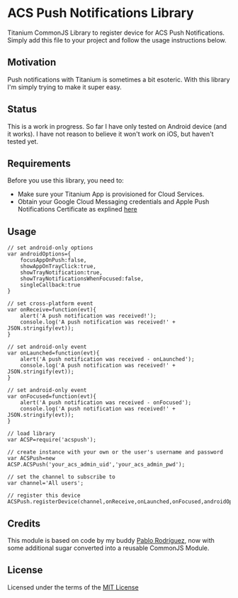 # ACS Push Notifications Library

Titanium CommonJS Library to register device for ACS Push Notifications.  Simply add this file to your project and follow the usage instructions below.

## Motivation
Push notifications with Titanium is sometimes a bit esoteric.  With this library I'm simply trying to make it super easy.

## Status
This is a work in progress.  So far I have only tested on Android device (and it works).  I have not reason to believe it won't work on iOS, but haven't tested yet.

## Requirements
Before you use this library, you need to:

* Make sure your Titanium App is provisioned for Cloud Services.
* Obtain your Google Cloud Messaging credentials and Apple Push Notifications Certificate as explined [here](http://docs.appcelerator.com/titanium/3.0/#!/guide/Push_Notifications)

## Usage

	// set android-only options
	var androidOptions={
	    focusAppOnPush:false,
	    showAppOnTrayClick:true,
	    showTrayNotification:true,
	    showTrayNotificationsWhenFocused:false,
	    singleCallback:true
	}

	// set cross-platform event
	var onReceive=function(evt){
	    alert('A push notification was received!');
	    console.log('A push notification was received!' + JSON.stringify(evt));
	}

	// set android-only event
	var onLaunched=function(evt){
	    alert('A push notification was received - onLaunched');
	    console.log('A push notification was received!' + JSON.stringify(evt));
	}

	// set android-only event
	var onFocused=function(evt){
	    alert('A push notification was received - onFocused');
	    console.log('A push notification was received!' + JSON.stringify(evt));
	}

	// load library
	var ACSP=require('acspush');
	
	// create instance with your own or the user's username and password
	var ACSPush=new ACSP.ACSPush('your_acs_admin_uid','your_acs_admin_pwd');
	
	// set the channel to subscribe to
	var channel='All users';
	
	// register this device
	ACSPush.registerDevice(channel,onReceive,onLaunched,onFocused,androidOptions);


## Credits
This module is based on code by my buddy [Pablo Rodríguez](https://github.com/pablorr18), now with some additional sugar converted into a reusable CommonJS Module.

## License
Licensed under the terms of the [MIT License](alco.mit-license.org)